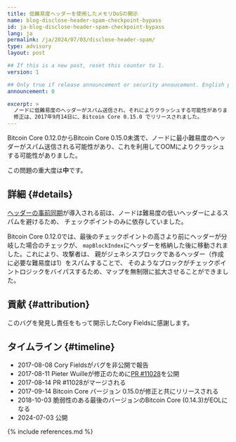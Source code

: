 ```yaml
---
title: 低難易度ヘッダーを使用したメモリDoSの開示
name: blog-disclose-header-spam-checkpoint-bypass
id: ja-blog-disclose-header-spam-checkpoint-bypass
lang: ja
permalink: /ja/2024/07/03/disclose-header-spam/
type: advisory
layout: post

## If this is a new post, reset this counter to 1.
version: 1

## Only true if release announcement or security annoucement. English posts only
announcement: 0

excerpt: >
  ノードに低難易度のヘッダーがスパム送信され、それによりクラッシュする可能性がありました。
  修正は、2017年9月14日に、Bitcoin Core 0.15.0 でリリースされました。
---
```


Bitcoin Core 0.12.0からBitcoin Core 0.15.0未満で、ノードに最小難易度のヘッダーがスパム送信される可能性があり、これを利用してOOMによりクラッシュする可能性がありました。

この問題の重大度は**中**です。

## 詳細 {#details}

[ヘッダーの事前同期](https://github.com/bitcoin/bitcoin/pull/25717)が導入される前は、ノードは難易度の低いヘッダーによるスパムを避けるため、
チェックポイントのみに依存していました。

Bitcoin Core 0.12.0では、最後のチェックポイントの高さより前にヘッダーが分岐した場合のチェックが、
`mapBlockIndex`にヘッダーを格納した後に移動されました。これにより、攻撃者は、
親がジェネシスブロックであるヘッダー（作成に必要な難易度は1）をスパムすることで、
そのようなブロックがチェックポイントロジックをバイパスするため、マップを無制限に拡大させることができました。

## 貢献 {#attribution}

このバグを発見し責任をもって開示したCory Fieldsに感謝します。

## タイムライン {#timeline}

- 2017-08-08 Cory Fieldsがバグを非公開で報告
- 2017-08-11 Pieter Wuilleが修正のために[PR #11028](https://github.com/bitcoin/bitcoin/pull/11028)を公開
- 2017-08-14 PR #11028がマージされる
- 2017-09-14 Bitcoin Core バージョン 0.15.0が修正と共にリリースされる
- 2018-10-03 脆弱性のある最後のバージョンのBitcoin Core (0.14.3)がEOLになる
- 2024-07-03 公開

{% include references.md %}
